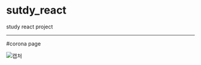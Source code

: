 # sutdy_react
study react project

-------------------------
#corona page

![캡처](https://user-images.githubusercontent.com/12808575/80090629-c2ed2280-859a-11ea-8080-7e284b50ea61.PNG)
